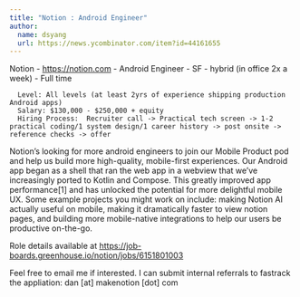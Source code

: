 ```yaml
---
title: "Notion : Android Engineer"
author:
  name: dsyang
  url: https://news.ycombinator.com/item?id=44161655
---
```


<JobNavigation />

Notion - <a href="https:&#x2F;&#x2F;notion.com" rel="nofollow">https:&#x2F;&#x2F;notion.com</a> - Android Engineer - SF - hybrid (in office 2x a week) - Full time

<pre><code>  Level: All levels (at least 2yrs of experience shipping production Android apps)
  Salary: $130,000 - $250,000 + equity
  Hiring Process:  Recruiter call -&gt; Practical tech screen -&gt; 1-2 practical coding&#x2F;1 system design&#x2F;1 career history -&gt; post onsite -&gt; reference checks -&gt; offer
</code></pre>
Notion’s looking for more android engineers to join our Mobile Product pod and help us build more high-quality, mobile-first experiences. Our Android app began as a shell that ran the web app in a webview that we’ve increasingly ported to Kotlin and Compose. This greatly improved app performance[1] and has unlocked the potential for more delightful mobile UX. Some example projects you might work on include: making Notion AI actually useful on mobile, making it dramatically faster to view notion pages, and building more mobile-native integrations to help our users be productive on-the-go.

Role details available at <a href="https:&#x2F;&#x2F;job-boards.greenhouse.io&#x2F;notion&#x2F;jobs&#x2F;6151801003" rel="nofollow">https:&#x2F;&#x2F;job-boards.greenhouse.io&#x2F;notion&#x2F;jobs&#x2F;6151801003</a>

Feel free to email me if interested. I can submit internal referrals to fastrack the appliation: dan [at] makenotion [dot] com
<JobApplication />
